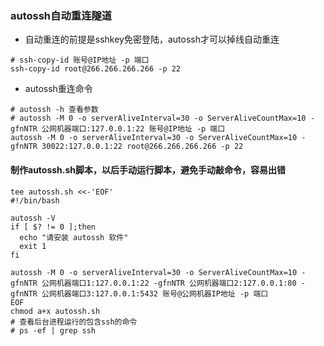 ### autossh自动重连隧道

* 自动重连的前提是sshkey免密登陆，autossh才可以掉线自动重连  

```
# ssh-copy-id 账号@IP地址 -p 端口
ssh-copy-id root@266.266.266.266 -p 22
```

* autossh重连命令
```
# autossh -h 查看参数
# autossh -M 0 -o serverAliveInterval=30 -o ServerAliveCountMax=10 -gfnNTR 公网机器端口:127.0.0.1:22 账号@IP地址 -p 端口
autossh -M 0 -o serverAliveInterval=30 -o ServerAliveCountMax=10 -gfnNTR 30022:127.0.0.1:22 root@266.266.266.266 -p 22
```

#### 制作autossh.sh脚本，以后手动运行脚本，避免手动敲命令，容易出错
```
tee autossh.sh <<-'EOF'
#!/bin/bash

autossh -V
if [ $? != 0 ];then
  echo "请安装 autossh 软件"
  exit 1
fi

autossh -M 0 -o serverAliveInterval=30 -o ServerAliveCountMax=10 -gfnNTR 公网机器端口1:127.0.0.1:22 -gfnNTR 公网机器端口2:127.0.0.1:80 -gfnNTR 公网机器端口3:127.0.0.1:5432 账号@公网机器IP地址 -p 端口
EOF
chmod a+x autossh.sh
# 查看后台进程运行的包含ssh的命令
# ps -ef | grep ssh
```